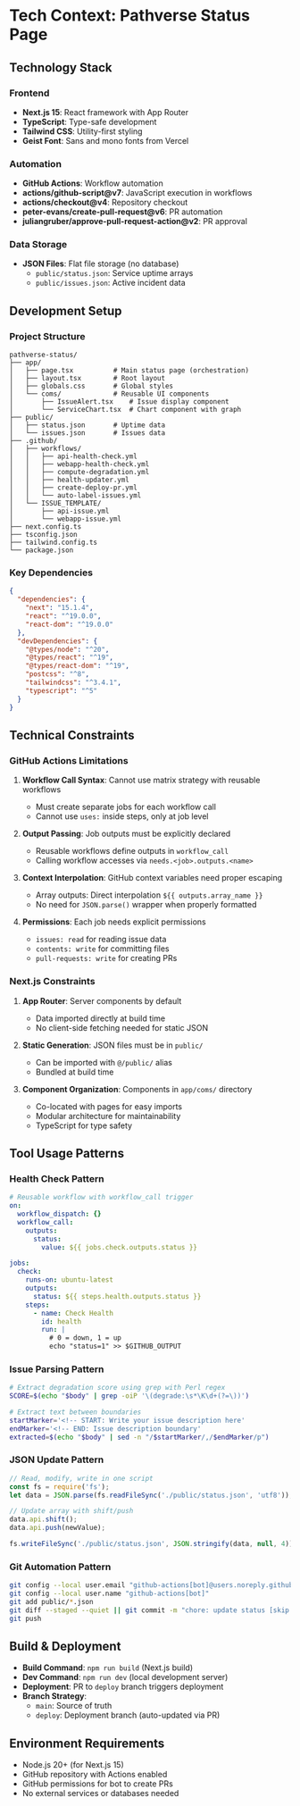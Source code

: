 # Tech Context: Pathverse Status Page

## Technology Stack

### Frontend
- **Next.js 15**: React framework with App Router
- **TypeScript**: Type-safe development
- **Tailwind CSS**: Utility-first styling
- **Geist Font**: Sans and mono fonts from Vercel

### Automation
- **GitHub Actions**: Workflow automation
- **actions/github-script@v7**: JavaScript execution in workflows
- **actions/checkout@v4**: Repository checkout
- **peter-evans/create-pull-request@v6**: PR automation
- **juliangruber/approve-pull-request-action@v2**: PR approval

### Data Storage
- **JSON Files**: Flat file storage (no database)
  - `public/status.json`: Service uptime arrays
  - `public/issues.json`: Active incident data

## Development Setup

### Project Structure
```
pathverse-status/
├── app/
│   ├── page.tsx          # Main status page (orchestration)
│   ├── layout.tsx        # Root layout
│   ├── globals.css       # Global styles
│   └── coms/             # Reusable UI components
│       ├── IssueAlert.tsx    # Issue display component
│       └── ServiceChart.tsx  # Chart component with graph
├── public/
│   ├── status.json       # Uptime data
│   └── issues.json       # Issues data
├── .github/
│   ├── workflows/
│   │   ├── api-health-check.yml
│   │   ├── webapp-health-check.yml
│   │   ├── compute-degradation.yml
│   │   ├── health-updater.yml
│   │   ├── create-deploy-pr.yml
│   │   └── auto-label-issues.yml
│   └── ISSUE_TEMPLATE/
│       ├── api-issue.yml
│       └── webapp-issue.yml
├── next.config.ts
├── tsconfig.json
├── tailwind.config.ts
└── package.json
```

### Key Dependencies
```json
{
  "dependencies": {
    "next": "15.1.4",
    "react": "^19.0.0",
    "react-dom": "^19.0.0"
  },
  "devDependencies": {
    "@types/node": "^20",
    "@types/react": "^19",
    "@types/react-dom": "^19",
    "postcss": "^8",
    "tailwindcss": "^3.4.1",
    "typescript": "^5"
  }
}
```

## Technical Constraints

### GitHub Actions Limitations
1. **Workflow Call Syntax**: Cannot use matrix strategy with reusable workflows
   - Must create separate jobs for each workflow call
   - Cannot use `uses:` inside steps, only at job level

2. **Output Passing**: Job outputs must be explicitly declared
   - Reusable workflows define outputs in `workflow_call`
   - Calling workflow accesses via `needs.<job>.outputs.<name>`

3. **Context Interpolation**: GitHub context variables need proper escaping
   - Array outputs: Direct interpolation `${{ outputs.array_name }}`
   - No need for `JSON.parse()` wrapper when properly formatted

4. **Permissions**: Each job needs explicit permissions
   - `issues: read` for reading issue data
   - `contents: write` for committing files
   - `pull-requests: write` for creating PRs

### Next.js Constraints
1. **App Router**: Server components by default
   - Data imported directly at build time
   - No client-side fetching needed for static JSON

2. **Static Generation**: JSON files must be in `public/`
   - Can be imported with `@/public/` alias
   - Bundled at build time

3. **Component Organization**: Components in `app/coms/` directory
   - Co-located with pages for easy imports
   - Modular architecture for maintainability
   - TypeScript for type safety

## Tool Usage Patterns

### Health Check Pattern
```yaml
# Reusable workflow with workflow_call trigger
on:
  workflow_dispatch: {}
  workflow_call:
    outputs:
      status:
        value: ${{ jobs.check.outputs.status }}

jobs:
  check:
    runs-on: ubuntu-latest
    outputs:
      status: ${{ steps.health.outputs.status }}
    steps:
      - name: Check Health
        id: health
        run: |
          # 0 = down, 1 = up
          echo "status=1" >> $GITHUB_OUTPUT
```

### Issue Parsing Pattern
```bash
# Extract degradation score using grep with Perl regex
SCORE=$(echo "$body" | grep -oiP '\(degrade:\s*\K\d+(?=\))')

# Extract text between boundaries
startMarker='<!-- START: Write your issue description here'
endMarker='<!-- END: Issue description boundary'
extracted=$(echo "$body" | sed -n "/$startMarker/,/$endMarker/p")
```

### JSON Update Pattern
```javascript
// Read, modify, write in one script
const fs = require('fs');
let data = JSON.parse(fs.readFileSync('./public/status.json', 'utf8'));

// Update array with shift/push
data.api.shift();
data.api.push(newValue);

fs.writeFileSync('./public/status.json', JSON.stringify(data, null, 4));
```

### Git Automation Pattern
```bash
git config --local user.email "github-actions[bot]@users.noreply.github.com"
git config --local user.name "github-actions[bot]"
git add public/*.json
git diff --staged --quiet || git commit -m "chore: update status [skip ci]"
git push
```

## Build & Deployment
- **Build Command**: `npm run build` (Next.js build)
- **Dev Command**: `npm run dev` (local development server)
- **Deployment**: PR to `deploy` branch triggers deployment
- **Branch Strategy**:
  - `main`: Source of truth
  - `deploy`: Deployment branch (auto-updated via PR)

## Environment Requirements
- Node.js 20+ (for Next.js 15)
- GitHub repository with Actions enabled
- GitHub permissions for bot to create PRs
- No external services or databases needed
